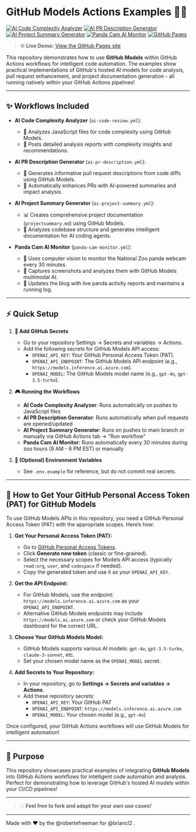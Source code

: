 # GitHub Models Actions Examples 🚀🤖

[![AI Code Complexity Analyzer](https://github.com/robertefreeman/GH-Models-actions-examples/actions/workflows/ai-code-review.yml/badge.svg)](https://github.com/robertefreeman/GH-Models-actions-examples/actions/workflows/ai-code-review.yml)
[![AI PR Description Generator](https://github.com/robertefreeman/GH-Models-actions-examples/actions/workflows/ai-pr-description.yml/badge.svg)](https://github.com/robertefreeman/GH-Models-actions-examples/actions/workflows/ai-pr-description.yml)
[![AI Project Summary Generator](https://github.com/robertefreeman/GH-Models-actions-examples/actions/workflows/ai-project-summary.yml/badge.svg)](https://github.com/robertefreeman/GH-Models-actions-examples/actions/workflows/ai-project-summary.yml)
[![Panda Cam AI Monitor](https://github.com/robertefreeman/GH-Models-actions-examples/actions/workflows/panda-cam-monitor.yml/badge.svg)](https://github.com/robertefreeman/GH-Models-actions-examples/actions/workflows/panda-cam-monitor.yml)
[![GitHub Pages](https://github.com/robertefreeman/GH-Models-actions-examples/actions/workflows/deploy-pages.yml/badge.svg)](https://github.com/robertefreeman/GH-Models-actions-examples/actions/workflows/deploy-pages.yml)

> 🌐 **Live Demo:** [View the GitHub Pages site](https://robertefreeman.github.io/GH-Models-actions-examples/)

<!--
These badges show the status of the last workflow run (success or failure) for each workflow.
-->

This repository demonstrates how to use **GitHub Models** within GitHub Actions workflows for intelligent code automation. The examples show practical implementations of GitHub's hosted AI models for code analysis, pull request enhancement, and project documentation generation - all running natively within your GitHub Actions pipelines!

---

## ✨ Workflows Included

- **AI Code Complexity Analyzer** (`ai-code-review.yml`):
  - 🧠 Analyzes JavaScript files for code complexity using GitHub Models.
  - 💬 Posts detailed analysis reports with complexity insights and recommendations.

- **AI PR Description Generator** (`ai-pr-description.yml`):
  - 📝 Generates informative pull request descriptions from code diffs using GitHub Models.
  - 🎯 Automatically enhances PRs with AI-powered summaries and impact analysis.

- **AI Project Summary Generator** (`ai-project-summary.yml`):
  - 📊 Creates comprehensive project documentation (`projectsummary.md`) using GitHub Models.
  - 🤖 Analyzes codebase structure and generates intelligent documentation for AI coding agents.

- **Panda Cam AI Monitor** (`panda-cam-monitor.yml`):
  - 🐼 Uses computer vision to monitor the National Zoo panda webcam every 30 minutes.
  - 📸 Captures screenshots and analyzes them with GitHub Models multimodal AI.
  - 📝 Updates the blog with live panda activity reports and maintains a running log.

---

## ⚡️ Quick Setup

1. **🔐 Add GitHub Secrets**
   - Go to your repository Settings → Secrets and variables → Actions.
   - Add the following secrets for GitHub Models API access:
     - `OPENAI_API_KEY`: Your GitHub Personal Access Token (PAT).
     - `OPENAI_API_ENDPOINT`: The GitHub Models API endpoint (e.g., `https://models.inference.ai.azure.com`).
     - `OPENAI_MODEL`: The GitHub Models model name (e.g., `gpt-4o`, `gpt-3.5-turbo`).

2. **🎮 Running the Workflows**
   - **AI Code Complexity Analyzer**: Runs automatically on pushes to JavaScript files
   - **AI PR Description Generator**: Runs automatically when pull requests are opened/updated
   - **AI Project Summary Generator**: Runs on pushes to main branch or manually via GitHub Actions tab → "Run workflow"
   - **Panda Cam AI Monitor**: Runs automatically every 30 minutes during zoo hours (9 AM - 6 PM EST) or manually

3. **📄 (Optional) Environment Variables**
   - See `.env.example` for reference, but do not commit real secrets.

---

## 🔑 How to Get Your GitHub Personal Access Token (PAT) for GitHub Models

To use GitHub Models APIs in this repository, you need a GitHub Personal Access Token (PAT) with the appropriate scopes. Here’s how:

1. **Get Your Personal Access Token (PAT):**
   - Go to [GitHub Personal Access Tokens](https://github.com/settings/tokens).
   - Click **Generate new token** (classic or fine-grained).
   - Select the necessary scopes for Models API access (typically `read:org`, `user`, and `codespace` if needed).
   - Copy the generated token and use it as your `OPENAI_API_KEY`.

2. **Get the API Endpoint:**
   - For GitHub Models, use the endpoint: `https://models.inference.ai.azure.com` as your `OPENAI_API_ENDPOINT`.
   - Alternative GitHub Models endpoints may include `https://models.ai.azure.com` or check your GitHub Models dashboard for the correct URL.

3. **Choose Your GitHub Models Model:**
   - GitHub Models supports various AI models: `gpt-4o`, `gpt-3.5-turbo`, `claude-3-sonnet`, etc.
   - Set your chosen model name as the `OPENAI_MODEL` secret.

4. **Add Secrets to Your Repository:**
   - In your repository, go to **Settings → Secrets and variables → Actions**.
   - Add these repository secrets:
     - `OPENAI_API_KEY`: Your GitHub PAT
     - `OPENAI_API_ENDPOINT`: `https://models.inference.ai.azure.com`
     - `OPENAI_MODEL`: Your chosen model (e.g., `gpt-4o`)

Once configured, your GitHub Actions workflows will use GitHub Models for intelligent automation!

---

## 🎯 Purpose

This repository showcases practical examples of integrating **GitHub Models** into GitHub Actions workflows for intelligent code automation and analysis. Perfect for demonstrating how to leverage GitHub's hosted AI models within your CI/CD pipelines!

---

> 💡 **Feel free to fork and adapt for your own use cases!**

---

Made with ❤️ by the @robertefreeman for @briancl2 .

